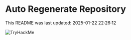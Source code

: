# Auto Regenerate Repository

This README was last updated: 2025-01-22 22:26:12

 ![TryHackMe](https://tryhackme.com/badge/533634)